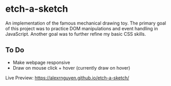 # etch-a-sketch

An implementation of the famous mechanical drawing toy. The primary goal of this project was to practice DOM manipulations and event handling in JavaScript. Another
goal was to further refine my basic CSS skills.

## To Do

- Make webpage responsive
- Draw on mouse click + hover (currently draw on hover)

Live Preview: https://alexrnguyen.github.io/etch-a-sketch/
